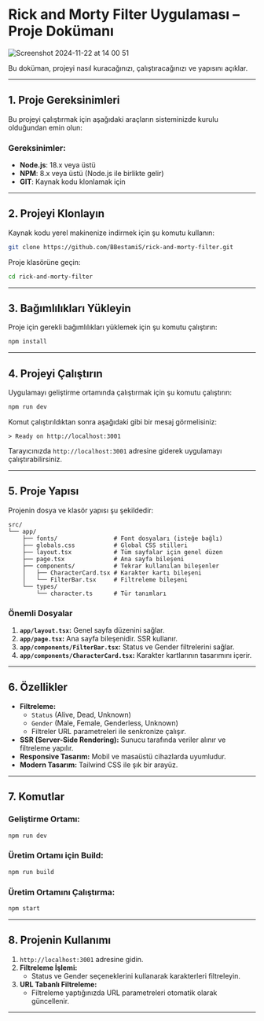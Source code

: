 # Rick and Morty Filter Uygulaması – Proje Dokümanı

![Screenshot 2024-11-22 at 14 00 51](https://github.com/user-attachments/assets/2f486974-fdfe-4068-b4f4-2affd8d4c6fa)


Bu doküman, projeyi nasıl kuracağınızı, çalıştıracağınızı ve yapısını açıklar.

---

## **1. Proje Gereksinimleri**

Bu projeyi çalıştırmak için aşağıdaki araçların sisteminizde kurulu olduğundan emin olun:

### Gereksinimler:

- **Node.js**: 18.x veya üstü
- **NPM**: 8.x veya üstü (Node.js ile birlikte gelir)
- **GIT**: Kaynak kodu klonlamak için

---

## **2. Projeyi Klonlayın**

Kaynak kodu yerel makinenize indirmek için şu komutu kullanın:

```bash
git clone https://github.com/BBestamiS/rick-and-morty-filter.git
```

Proje klasörüne geçin:

```bash
cd rick-and-morty-filter
```

---

## **3. Bağımlılıkları Yükleyin**

Proje için gerekli bağımlılıkları yüklemek için şu komutu çalıştırın:

```bash
npm install
```

---

## **4. Projeyi Çalıştırın**

Uygulamayı geliştirme ortamında çalıştırmak için şu komutu çalıştırın:

```bash
npm run dev
```

Komut çalıştırıldıktan sonra aşağıdaki gibi bir mesaj görmelisiniz:

```
> Ready on http://localhost:3001
```

Tarayıcınızda `http://localhost:3001` adresine giderek uygulamayı çalıştırabilirsiniz.

---

## **5. Proje Yapısı**

Projenin dosya ve klasör yapısı şu şekildedir:

```plaintext
src/
└── app/
    ├── fonts/                # Font dosyaları (isteğe bağlı)
    ├── globals.css           # Global CSS stilleri
    ├── layout.tsx            # Tüm sayfalar için genel düzen
    ├── page.tsx              # Ana sayfa bileşeni
    ├── components/           # Tekrar kullanılan bileşenler
    │   ├── CharacterCard.tsx # Karakter kartı bileşeni
    │   └── FilterBar.tsx     # Filtreleme bileşeni
    └── types/
        └── character.ts      # Tür tanımları
```

### **Önemli Dosyalar**

1. **`app/layout.tsx`:** Genel sayfa düzenini sağlar.
2. **`app/page.tsx`:** Ana sayfa bileşenidir. SSR kullanır.
3. **`app/components/FilterBar.tsx`:** Status ve Gender filtrelerini sağlar.
4. **`app/components/CharacterCard.tsx`:** Karakter kartlarının tasarımını içerir.

---

## **6. Özellikler**

- **Filtreleme:**
  - `Status` (Alive, Dead, Unknown)
  - `Gender` (Male, Female, Genderless, Unknown)
  - Filtreler URL parametreleri ile senkronize çalışır.
- **SSR (Server-Side Rendering):** Sunucu tarafında veriler alınır ve filtreleme yapılır.
- **Responsive Tasarım:** Mobil ve masaüstü cihazlarda uyumludur.
- **Modern Tasarım:** Tailwind CSS ile şık bir arayüz.

---

## **7. Komutlar**

### Geliştirme Ortamı:

```bash
npm run dev
```

### Üretim Ortamı için Build:

```bash
npm run build
```

### Üretim Ortamını Çalıştırma:

```bash
npm start
```

---

## **8. Projenin Kullanımı**

1. `http://localhost:3001` adresine gidin.
2. **Filtreleme İşlemi:**
   - Status ve Gender seçeneklerini kullanarak karakterleri filtreleyin.
3. **URL Tabanlı Filtreleme:**
   - Filtreleme yaptığınızda URL parametreleri otomatik olarak güncellenir.

---
